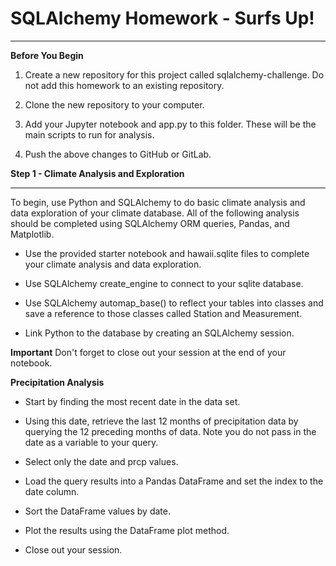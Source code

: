 # SQLAlchemy Homework - Surfs Up!
-------------------------------------------------------------------------------------------
**Before You Begin**

1. Create a new repository for this project called sqlalchemy-challenge. Do not add this homework to an existing repository.


2. Clone the new repository to your computer.


3. Add your Jupyter notebook and app.py to this folder. These will be the main scripts to run for analysis.


4. Push the above changes to GitHub or GitLab.



**Step 1 - Climate Analysis and Exploration**

------------------------------------------------------------------------------------------------------------------------------
To begin, use Python and SQLAlchemy to do basic climate analysis and data exploration of your climate database. All of the following analysis should be completed using SQLAlchemy ORM queries, Pandas, and Matplotlib.


* Use the provided starter notebook and hawaii.sqlite files to complete your climate analysis and data exploration.


* Use SQLAlchemy create_engine to connect to your sqlite database.


* Use SQLAlchemy automap_base() to reflect your tables into classes and save a reference to those classes called Station and Measurement.


* Link Python to the database by creating an SQLAlchemy session.


**Important** Don't forget to close out your session at the end of your notebook.



**Precipitation Analysis**

* Start by finding the most recent date in the data set.


* Using this date, retrieve the last 12 months of precipitation data by querying the 12 preceding months of data. Note you do not pass in the date as a variable to your query.


* Select only the date and prcp values.


* Load the query results into a Pandas DataFrame and set the index to the date column.


* Sort the DataFrame values by date.


* Plot the results using the DataFrame plot method.

* Close out your session.









